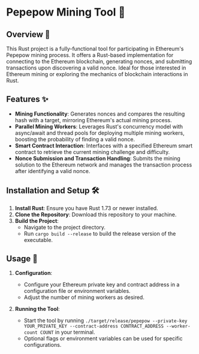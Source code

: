 # Pepepow Mining Tool 🚀

## Overview 📖

This Rust project is a fully-functional tool for participating in Ethereum's Pepepow mining process. It offers a Rust-based implementation for connecting to the Ethereum blockchain, generating nonces, and submitting transactions upon discovering a valid nonce. Ideal for those interested in Ethereum mining or exploring the mechanics of blockchain interactions in Rust.

## Features ✨

- **Mining Functionality**: Generates nonces and compares the resulting hash with a target, mirroring Ethereum's actual mining process.
- **Parallel Mining Workers**: Leverages Rust's concurrency model with async/await and thread pools for deploying multiple mining workers, boosting the probability of finding a valid nonce.
- **Smart Contract Interaction**: Interfaces with a specified Ethereum smart contract to retrieve the current mining challenge and difficulty.
- **Nonce Submission and Transaction Handling**: Submits the mining solution to the Ethereum network and manages the transaction process after identifying a valid nonce.

## Installation and Setup 🛠️

1. **Install Rust**: Ensure you have Rust 1.73 or newer installed.
2. **Clone the Repository**: Download this repository to your machine.
3. **Build the Project**:
   - Navigate to the project directory.
   - Run `cargo build --release` to build the release version of the executable.

## Usage 🚀

1. **Configuration**:

   - Configure your Ethereum private key and contract address in a configuration file or environment variables.
   - Adjust the number of mining workers as desired.

2. **Running the Tool**:
   - Start the tool by running `./target/release/pepepow --private-key YOUR_PRIVATE_KEY --contract-address CONTRACT_ADDRESS --worker-count COUNT` in your terminal.
   - Optional flags or environment variables can be used for specific configurations.

